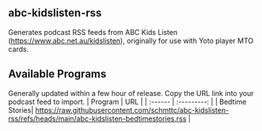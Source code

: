 ## abc-kidslisten-rss
Generates podcast RSS feeds from ABC Kids Listen (https://www.abc.net.au/kidslisten), originally for use with Yoto player MTO cards.

## Available Programs
Generally updated within a few hour of release. Copy the URL link into your podcast feed to import.
| Program | URL |
| :------ | :---------: |
| Bedtime Stories| https://raw.githubusercontent.com/schmttc/abc-kidslisten-rss/refs/heads/main/abc-kidslisten-bedtimestories.rss |

